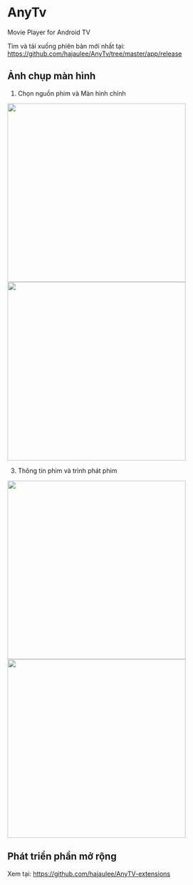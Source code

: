 # AnyTv
Movie Player for Android TV

Tìm và tải xuống phiên bản mới nhất tại: https://github.com/hajaulee/AnyTv/tree/master/app/release

## Ảnh chụp màn hình 

1. Chọn nguồn phim và Màn hình chính
<p>
<img src="https://user-images.githubusercontent.com/26093363/190843291-2d6f78f3-ed0a-445b-8f12-c9a3d8b033f6.png"  width="400"/>
<img src="https://user-images.githubusercontent.com/26093363/190843299-85ec2231-e51f-416f-b51d-2ada40be3a48.png"  width="400"/>
</p>

3. Thông tin phim và trình phát phim
<p>
<img src="https://user-images.githubusercontent.com/26093363/190843306-4a62d126-64cd-4ddb-9178-3b4eb7f0aa1b.png"  width="400"/>
<img src="https://user-images.githubusercontent.com/26093363/190843314-45b15ba2-518a-4d3e-9447-7dde99d38db4.png"  width="400"/>
</p>

## Phát triển phần mở rộng

Xem tại: https://github.com/hajaulee/AnyTV-extensions
